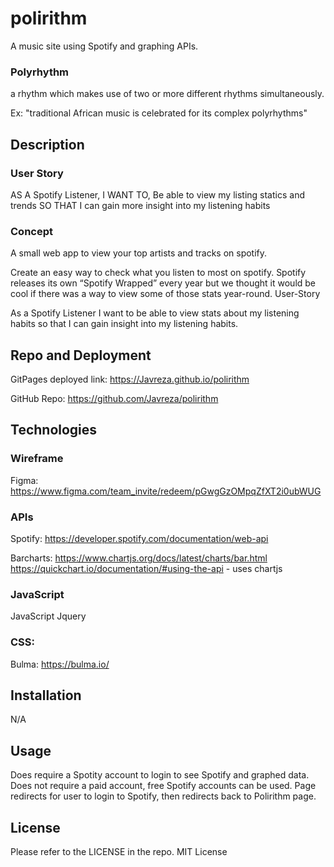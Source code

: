 # polirithm
A music site using Spotify and graphing APIs.

### Polyrhythm
a rhythm which makes use of two or more different rhythms simultaneously.

Ex: "traditional African music is celebrated for its complex polyrhythms"

## Description

### User Story
AS A Spotify Listener, 
I WANT TO, Be able to view my listing statics and trends 
SO THAT I can gain more insight into my listening habits

### Concept

A small web app to view your top artists and tracks on spotify.

Create an easy way to check what you listen to most on spotify. Spotify releases its own “Spotify Wrapped” every year but we thought it would be cool if there was a way to view some of those stats year-round. 
User-Story

As a Spotify Listener I want to be able to view stats about my listening habits so that I can gain insight into my listening habits.

## Repo and Deployment 

GitPages deployed link:
https://Javreza.github.io/polirithm

GitHub Repo:
https://github.com/Javreza/polirithm

## Technologies

### Wireframe
Figma: https://www.figma.com/team_invite/redeem/pGwgGzOMpqZfXT2i0ubWUG

### APIs
Spotify: https://developer.spotify.com/documentation/web-api

Barcharts: 
https://www.chartjs.org/docs/latest/charts/bar.html
https://quickchart.io/documentation/#using-the-api - uses chartjs

### JavaScript
JavaScript
Jquery  

### CSS:
Bulma: https://bulma.io/

## Installation

N/A

## Usage

Does require a Spotity account to login to see Spotify and graphed data.
Does not require a paid account, free Spotify accounts can be used.
Page redirects for user to login to Spotify, then redirects back to Polirithm page.

## License

Please refer to the LICENSE in the repo.
MIT License


